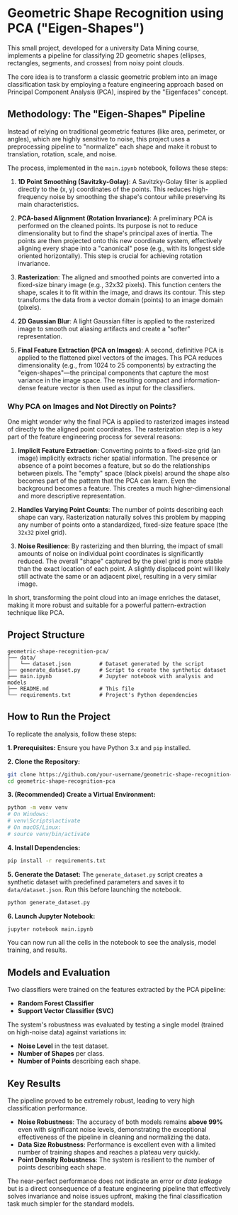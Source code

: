 # Geometric Shape Recognition using PCA ("Eigen-Shapes")

This small project, developed for a university Data Mining course, implements a pipeline for classifying 2D geometric shapes (ellipses, rectangles, segments, and crosses) from noisy point clouds.

The core idea is to transform a classic geometric problem into an image classification task by employing a feature engineering approach based on Principal Component Analysis (PCA), inspired by the "Eigenfaces" concept.

## Methodology: The "Eigen-Shapes" Pipeline

Instead of relying on traditional geometric features (like area, perimeter, or angles), which are highly sensitive to noise, this project uses a preprocessing pipeline to "normalize" each shape and make it robust to translation, rotation, scale, and noise.

The process, implemented in the `main.ipynb` notebook, follows these steps:

1.  **1D Point Smoothing (Savitzky-Golay)**: A Savitzky-Golay filter is applied directly to the (x, y) coordinates of the points. This reduces high-frequency noise by smoothing the shape's contour while preserving its main characteristics.

2.  **PCA-based Alignment (Rotation Invariance)**: A preliminary PCA is performed on the cleaned points. Its purpose is not to reduce dimensionality but to find the shape's principal axes of inertia. The points are then projected onto this new coordinate system, effectively aligning every shape into a "canonical" pose (e.g., with its longest side oriented horizontally). This step is crucial for achieving rotation invariance.

3.  **Rasterization**: The aligned and smoothed points are converted into a fixed-size binary image (e.g., 32x32 pixels). This function centers the shape, scales it to fit within the image, and draws its contour. This step transforms the data from a vector domain (points) to an image domain (pixels).

4.  **2D Gaussian Blur**: A light Gaussian filter is applied to the rasterized image to smooth out aliasing artifacts and create a "softer" representation.

5.  **Final Feature Extraction (PCA on Images)**: A second, definitive PCA is applied to the flattened pixel vectors of the images. This PCA reduces dimensionality (e.g., from 1024 to 25 components) by extracting the "eigen-shapes"—the principal components that capture the most variance in the image space. The resulting compact and information-dense feature vector is then used as input for the classifiers.

### Why PCA on Images and Not Directly on Points?

One might wonder why the final PCA is applied to rasterized images instead of directly to the aligned point coordinates. The rasterization step is a key part of the feature engineering process for several reasons:

1.  **Implicit Feature Extraction**: Converting points to a fixed-size grid (an image) implicitly extracts richer spatial information. The presence or absence of a point becomes a feature, but so do the relationships between pixels. The "empty" space (black pixels) around the shape also becomes part of the pattern that the PCA can learn. Even the background becomes a feature. This creates a much higher-dimensional and more descriptive representation.

2.  **Handles Varying Point Counts**: The number of points describing each shape can vary. Rasterization naturally solves this problem by mapping any number of points onto a standardized, fixed-size feature space (the `32x32` pixel grid).

3.  **Noise Resilience**: By rasterizing and then blurring, the impact of small amounts of noise on individual point coordinates is significantly reduced. The overall "shape" captured by the pixel grid is more stable than the exact location of each point. A slightly displaced point will likely still activate the same or an adjacent pixel, resulting in a very similar image.

In short, transforming the point cloud into an image enriches the dataset, making it more robust and suitable for a powerful pattern-extraction technique like PCA.

## Project Structure

```
geometric-shape-recognition-pca/
├── data/
│   └── dataset.json         # Dataset generated by the script
├── generate_dataset.py      # Script to create the synthetic dataset
├── main.ipynb               # Jupyter notebook with analysis and models
├── README.md                # This file
└── requirements.txt         # Project's Python dependencies
```

## How to Run the Project

To replicate the analysis, follow these steps:

**1. Prerequisites:**
Ensure you have Python 3.x and `pip` installed.

**2. Clone the Repository:**
```bash
git clone https://github.com/your-username/geometric-shape-recognition-pca.git
cd geometric-shape-recognition-pca
```

**3. (Recommended) Create a Virtual Environment:**
```bash
python -m venv venv
# On Windows:
# venv\Scripts\activate
# On macOS/Linux:
# source venv/bin/activate
```

**4. Install Dependencies:**
```bash
pip install -r requirements.txt
```

**5. Generate the Dataset:**
The `generate_dataset.py` script creates a synthetic dataset with predefined parameters and saves it to `data/dataset.json`. Run this before launching the notebook.
```bash
python generate_dataset.py
```

**6. Launch Jupyter Notebook:**
```bash
jupyter notebook main.ipynb
```
You can now run all the cells in the notebook to see the analysis, model training, and results.

## Models and Evaluation

Two classifiers were trained on the features extracted by the PCA pipeline:
*   **Random Forest Classifier**
*   **Support Vector Classifier (SVC)**

The system's robustness was evaluated by testing a single model (trained on high-noise data) against variations in:
-   **Noise Level** in the test dataset.
-   **Number of Shapes** per class.
-   **Number of Points** describing each shape.

## Key Results

The pipeline proved to be extremely robust, leading to very high classification performance.

-   **Noise Robustness**: The accuracy of both models remains **above 99%** even with significant noise levels, demonstrating the exceptional effectiveness of the pipeline in cleaning and normalizing the data.
-   **Data Size Robustness**: Performance is excellent even with a limited number of training shapes and reaches a plateau very quickly.
-   **Point Density Robustness**: The system is resilient to the number of points describing each shape.

The near-perfect performance does not indicate an error or *data leakage* but is a direct consequence of a feature engineering pipeline that effectively solves invariance and noise issues upfront, making the final classification task much simpler for the standard models.